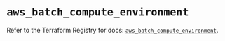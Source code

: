 # `aws_batch_compute_environment`

Refer to the Terraform Registry for docs: [`aws_batch_compute_environment`](https://registry.terraform.io/providers/hashicorp/aws/5.39.1/docs/resources/batch_compute_environment).

